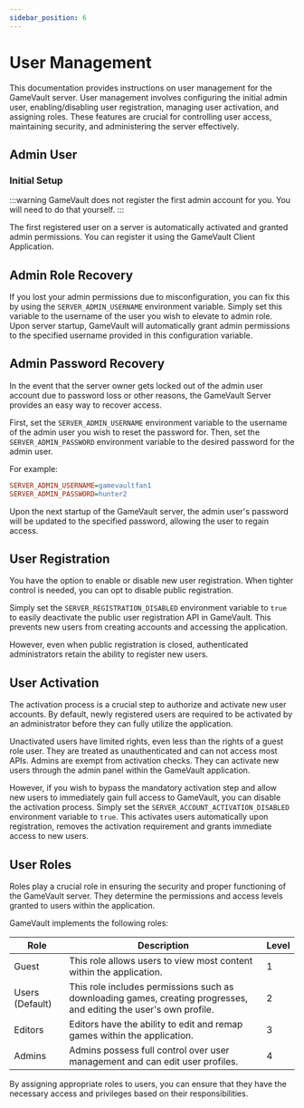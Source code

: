 ```yaml
---
sidebar_position: 6
---
```


# User Management

This documentation provides instructions on user management for the GameVault server. User management involves configuring the initial admin user, enabling/disabling user registration, managing user activation, and assigning roles. These features are crucial for controlling user access, maintaining security, and administering the server effectively.

## Admin User

### Initial Setup

:::warning
GameVault does not register the first admin account for you. You will need to do that yourself.
:::

The first registered user on a server is automatically activated and granted admin permissions. You can register it using the GameVault Client Application.

## Admin Role Recovery

If you lost your admin permissions due to misconfiguration, you can fix this by using the `SERVER_ADMIN_USERNAME` environment variable. Simply set this variable to the username of the user you wish to elevate to admin role. Upon server startup, GameVault will automatically grant admin permissions to the specified username provided in this configuration variable.

## Admin Password Recovery

In the event that the server owner gets locked out of the admin user account due to password loss or other reasons, the GameVault Server provides an easy way to recover access.

First, set the `SERVER_ADMIN_USERNAME` environment variable to the username of the admin user you wish to reset the password for.
Then, set the `SERVER_ADMIN_PASSWORD` environment variable to the desired password for the admin user.

For example:

```ini
SERVER_ADMIN_USERNAME=gamevaultfan1
SERVER_ADMIN_PASSWORD=hunter2
```

Upon the next startup of the GameVault server, the admin user's password will be updated to the specified password, allowing the user to regain access.

## User Registration

You have the option to enable or disable new user registration. When tighter control is needed, you can opt to disable public registration.

Simply set the `SERVER_REGISTRATION_DISABLED` environment variable to `true` to easily deactivate the public user registration API in GameVault. This prevents new users from creating accounts and accessing the application.

However, even when public registration is closed, authenticated administrators retain the ability to register new users.

## User Activation

The activation process is a crucial step to authorize and activate new user accounts. By default, newly registered users are required to be activated by an administrator before they can fully utilize the application.

Unactivated users have limited rights, even less than the rights of a guest role user. They are treated as unauthenticated and can not access most APIs.
Admins are exempt from activation checks. They can activate new users through the admin panel within the GameVault application.

However, if you wish to bypass the mandatory activation step and allow new users to immediately gain full access to GameVault, you can disable the activation process. Simply set the `SERVER_ACCOUNT_ACTIVATION_DISABLED` environment variable to `true`. This activates users automatically upon registration, removes the activation requirement and grants immediate access to new users.

## User Roles

Roles play a crucial role in ensuring the security and proper functioning of the GameVault server. They determine the permissions and access levels granted to users within the application.

GameVault implements the following roles:

| Role            | Description                                                                                                        | Level |
| --------------- | ------------------------------------------------------------------------------------------------------------------ | ----- |
| Guest           | This role allows users to view most content within the application.                                                | 1     |
| Users (Default) | This role includes permissions such as downloading games, creating progresses, and editing the user's own profile. | 2     |
| Editors         | Editors have the ability to edit and remap games within the application.                                           | 3     |
| Admins          | Admins possess full control over user management and can edit user profiles.                                       | 4     |

By assigning appropriate roles to users, you can ensure that they have the necessary access and privileges based on their responsibilities.
